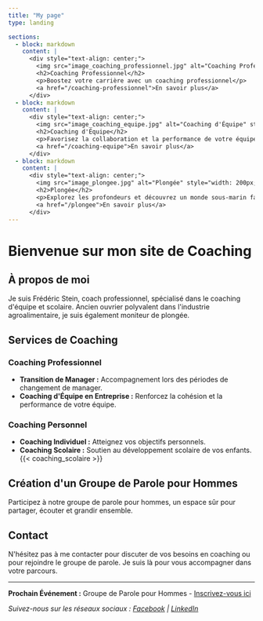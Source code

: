 ```yaml
---
title: "My page"
type: landing

sections:
  - block: markdown
    content: |
      <div style="text-align: center;">
        <img src="image_coaching_professionnel.jpg" alt="Coaching Professionnel" style="width: 200px; height: 200px; border-radius: 50%;">
        <h2>Coaching Professionnel</h2>
        <p>Boostez votre carrière avec un coaching professionnel</p>
        <a href="/coaching-professionnel">En savoir plus</a>
      </div>
  - block: markdown
    content: |
      <div style="text-align: center;">
        <img src="image_coaching_equipe.jpg" alt="Coaching d'Équipe" style="width: 200px; height: 200px; border-radius: 50%;">
        <h2>Coaching d'Équipe</h2>
        <p>Favorisez la collaboration et la performance de votre équipe</p>
        <a href="/coaching-equipe">En savoir plus</a>
      </div>
  - block: markdown
    content: |
      <div style="text-align: center;">
        <img src="image_plongee.jpg" alt="Plongée" style="width: 200px; height: 200px; border-radius: 50%;">
        <h2>Plongée</h2>
        <p>Explorez les profondeurs et découvrez un monde sous-marin fascinant</p>
        <a href="/plongee">En savoir plus</a>
      </div>
---
```



# Bienvenue sur mon site de Coaching

## À propos de moi

Je suis Frédéric Stein, coach professionnel, spécialisé dans le coaching d'équipe et scolaire. Ancien ouvrier polyvalent dans l'industrie agroalimentaire, je suis également moniteur de plongée.

## Services de Coaching

### Coaching Professionnel

- **Transition de Manager :** Accompagnement lors des périodes de changement de manager.
- **Coaching d'Équipe en Entreprise :** Renforcez la cohésion et la performance de votre équipe.

### Coaching Personnel

- **Coaching Individuel :** Atteignez vos objectifs personnels.
- **Coaching Scolaire :** Soutien au développement scolaire de vos enfants.
{{< coaching_scolaire >}}

## Création d'un Groupe de Parole pour Hommes

Participez à notre groupe de parole pour hommes, un espace sûr pour partager, écouter et grandir ensemble.

## Contact

N'hésitez pas à me contacter pour discuter de vos besoins en coaching ou pour rejoindre le groupe de parole. Je suis là pour vous accompagner dans votre parcours.

---

**Prochain Événement :** Groupe de Parole pour Hommes - [Inscrivez-vous ici](lien-vers-page-inscription)

*Suivez-nous sur les réseaux sociaux : [Facebook](lien-vers-page-facebook) | [LinkedIn](lien-vers-page-linkedin)*
